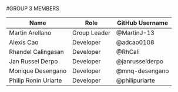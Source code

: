 #GROUP 3 MEMBERS

| Name                 | Role         | GitHub Username |
| -------------------- | ------------ | --------------- |
| Martin Arellano      | Group Leader | @MartinJ-13     |
| Alexis Cao           | Developer    | @adcao0108      |
| Rhandel Calingasan   | Developer    | @RhCali         |
| Jan Russel Derpo     | Developer    | @janrusselderpo |
| Monique Desengano    | Developer    | @mnq-desengano  |
| Philip Ronin Uriarte | Developer    | @philipuriarte  |
